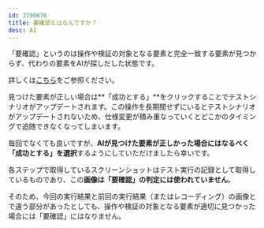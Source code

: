```yaml
---
id: 3790676
title: 要確認とはなんですか？
desc: AI
---
```


「要確認」というのは操作や検証の対象となる要素と完全一致する要素が見つからず、代わりの要素をAIが探しだした状態です。

詳しくは[こちら](https://docs.autify.com/ja/2019/11/07/release/#%E8%A6%81%E7%A2%BA%E8%AA%8D%E3%83%90%E3%83%83%E3%82%B8)をご参照ください。

見つけた要素が正しい場合は**「成功とする」**をクリックすることでテストシナリオがアップデートされます。この操作を長期間せずにいるとテストシナリオがアップデートされないため、仕様変更が積み重なっていくとどこかのタイミングで追随できなくなってしまいます。<br>

毎回でなくても良いですが、**AIが見つけた要素が正しかった場合にはなるべく「成功とする」を選択**するようにしていただけましたら幸いです。<br>

各ステップで取得しているスクリーンショットはテスト実行の記録として取得しているものであり、この**画像は「要確認」の判定には使われていません**。

そのため、今回の実行結果と前回の実行結果（またはレコーディング）の画像とで違う部分があったとしても、操作や検証の対象となる要素が適切に見つかった場合には「要確認」にはなりません。